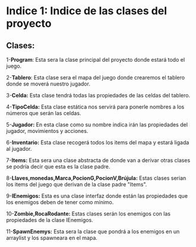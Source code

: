 # Indice 1: Indice de las clases del proyecto

## Clases:

1-**Program**: Esta sera la clase principal del proyecto donde estará todo el juego.

2-**Tablero**: Esta clase sera el mapa del juego donde crearemos el tablero donde se moverá nuestro jugador.

3-**Celda:** Esta clase tendrá todas las propiedades de las celdas del tablero.

4-**TipoCelda:** Esta clase estática nos servirá para ponerle nombres a los números que serán las celdas.

5-**Jugador:** En esta clase como su nombre indica irán las propiedades del jugador, movimientos y acciones.

6-**Inventario:** Esta clase recogerá todos los items del mapa y estará ligada al jugador.

7-**Items:** Esta sera una clase abstracta de donde van a derivar otras clases se podría decir que esta es la clase padre.

8-**Llaves,monedas,Marca,PocionG,PocionV,Brújula:** Estas clases serian los items del juego que derivan de la clase padre "Items".

9-**IEnemigos:** Esta es una clase interfaz donde están las propiedades que los enemigos deben de tener como mínimo.

10-**Zombie,RocaRodante:** Estas clases serán los enemigos con las propiedades de la clase IEnemigos.

11-**SpawnEnemys:** Esta sera la clase que pondrá a los enemigos en un arraylist y los spawneara en el mapa.



